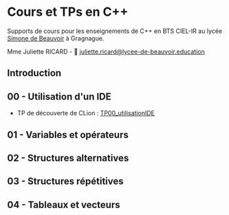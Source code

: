 # Cours et TPs en C++

Supports de cours pour les enseignements de C++ en BTS CIEL-IR au lycée [Simone de Beauvoir](https://lycee-gragnague.mon-ent-occitanie.fr/) à Gragnague.

Mme Juliette RICARD - 📨 [juliette.ricard@lycee-de-beauvoir.education](juliette.ricard@lycee-de-beauvoir.education)

## Introduction

## 00 - Utilisation d'un IDE
- TP de découverte de CLion : [TP00_utilisationIDE](TPs/TP00_utilisationIDE.pdf)

## 01 - Variables et opérateurs

## 02 - Structures alternatives

## 03 - Structures répétitives

## 04 - Tableaux et vecteurs
